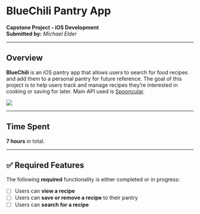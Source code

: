 # BlueChili Pantry App


**Capstone Project - iOS Development**  
**Submitted by:** *Michael Elder*

---

## Overview

**BlueChili** is an iOS pantry app that allows users to search for food recipes and add them to a personal pantry for future reference. The goal of this project is to help users track and manage recipes they’re interested in cooking or saving for later. Main API used is [Spooncular](https://spoonacular.com/food-api).

<div>
    <a href="https://www.loom.com/share/7931908c841c42fba4d694067addad84">
    </a>
    <a href="https://www.loom.com/share/7931908c841c42fba4d694067addad84">
      <img style="max-width:300px;" src="https://cdn.loom.com/sessions/thumbnails/7931908c841c42fba4d694067addad84-e791d5d8b0798f3f-full-play.gif">
    </a>
</div>

---

## Time Spent

**7 hours** in total.

---

## ✅ Required Features

The following **required** functionality is either completed or in progress:

- [ ] Users can **view a recipe**
- [ ] Users can **save or remove a recipe** to their pantry
- [ ] Users can **search for a recipe**